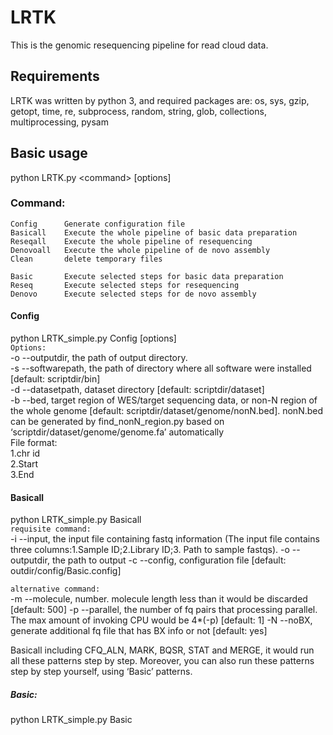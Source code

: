 # LRTK
This is the genomic resequencing pipeline for read cloud data.
## Requirements
LRTK was written by python 3, and required packages are: os, sys, gzip, getopt, time, re, subprocess, random, string, glob, collections, multiprocessing, pysam

## Basic usage
python LRTK.py \<command\> [options]

### Command:
    Config		Generate configuration file
    Basicall	Execute the whole pipeline of basic data preparation
    Reseqall	Execute the whole pipeline of resequencing
    Denovoall	Execute the whole pipeline of de novo assembly
    Clean		delete temporary files

    Basic		Execute selected steps for basic data preparation
    Reseq		Execute selected steps for resequencing
    Denovo		Execute selected steps for de novo assembly
    
#### Config
python LRTK_simple.py Config [options] <br>
`Options:` <br>
    -o --outputdir, the path of output directory. <br>
    -s --softwarepath, the path of directory where all software were installed [default: scriptdir/bin] <br>
    -d --datasetpath, dataset directory [default: scriptdir/dataset] <br>
    -b --bed, target region of WES/target sequencing data, or non-N region of the whole genome [default: scriptdir/dataset/genome/nonN.bed]. nonN.bed can be generated by find_nonN_region.py based on ‘scriptdir/dataset/genome/genome.fa’ automatically <br>
    File format: <br>
    1.chr id <br>
    2.Start <br>
    3.End <br>

#### Basicall
python LRTK_simple.py Basicall <br>
`requisite command:` <br>
    -i --input, the input file containing fastq information (The input file contains three columns:1.Sample ID;2.Library ID;3. Path to sample fastqs).
    -o --outputdir, the path to output
    -c --config, configuration file [default: outdir/config/Basic.config]

`alternative command:` <br>
    -m --molecule, number. molecule length less than it would be discarded [default: 500]
    -p --parallel, the number of fq pairs that processing parallel. The max amount of invoking CPU would be 4*(-p) [default: 1]
    -N --noBX, generate additional fq file that has BX info or not [default: yes]

Basicall including CFQ_ALN, MARK, BQSR, STAT and MERGE, it would run all these patterns step by step. Moreover, you can also run these patterns step by step yourself, using ‘Basic’ patterns.

##### Basic:
python LRTK_simple.py Basic
